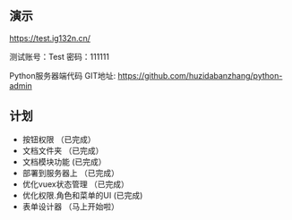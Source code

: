 ## 演示
  https://test.ig132n.cn/
  
  测试账号：Test 密码：111111
  
  Python服务器端代码 GIT地址: https://github.com/huzidabanzhang/python-admin
  
## 计划
* 按钮权限 （已完成）
* 文档文件夹 （已完成）
* 文档模块功能 (已完成）
* 部署到服务器上 （已完成）
* 优化vuex状态管理 （已完成）
* 优化权限.角色和菜单的UI (已完成)
* 表单设计器 （马上开始啦）
  

